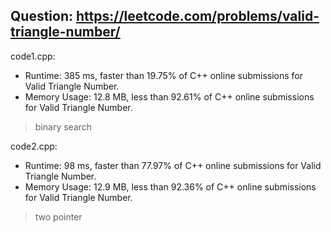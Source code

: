 ## Question: https://leetcode.com/problems/valid-triangle-number/

code1.cpp:
* Runtime: 385 ms, faster than 19.75% of C++ online submissions for Valid Triangle Number.
* Memory Usage: 12.8 MB, less than 92.61% of C++ online submissions for Valid Triangle Number.
> binary search

code2.cpp:
* Runtime: 98 ms, faster than 77.97% of C++ online submissions for Valid Triangle Number.
* Memory Usage: 12.9 MB, less than 92.36% of C++ online submissions for Valid Triangle Number.
> two pointer